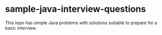 # sample-java-interview-questions

This repo has simple Java problems with solutions suitable to prepare for a basic interview.